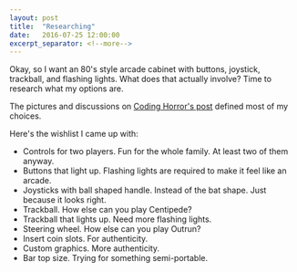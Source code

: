 ```yaml
---
layout: post
title:  "Researching"
date:   2016-07-25 12:00:00
excerpt_separator: <!--more-->
---
```

Okay, so I want an 80's style arcade cabinet with buttons, joystick, trackball, and flashing lights.
What does that actually involve? Time to research what my options are.
<!--more-->

The pictures and discussions on [Coding Horror's post](https://blog.codinghorror.com/the-raspberry-pi-has-revolutionized-emulation/) defined most of my choices.

Here's the wishlist I came up with:
* Controls for two players. Fun for the whole family. At least two of them anyway.
* Buttons that light up. Flashing lights are required to make it feel like an arcade.
* Joysticks with ball shaped handle. Instead of the bat shape. Just because it looks right.
* Trackball. How else can you play Centipede?
* Trackball that lights up. Need more flashing lights.
* Steering wheel. How else can you play Outrun?
* Insert coin slots. For authenticity.
* Custom graphics. More authenticity.
* Bar top size. Trying for something semi-portable.
